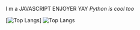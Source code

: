 I m a JAVASCRIPT ENJOYER YAY 
*Python is cool too*

[![Top Langs](https://github-readme-stats.vercel.app/api/top-langs/?username=MaitreGEEK)]
![Top Langs](https://github-readme-stats.vercel.app/api/top-langs/?username=MaitreGEEK&langs_count=8)
